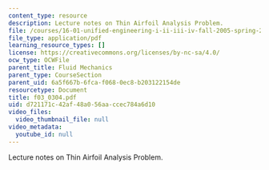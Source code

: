 ```yaml
---
content_type: resource
description: Lecture notes on Thin Airfoil Analysis Problem.
file: /courses/16-01-unified-engineering-i-ii-iii-iv-fall-2005-spring-2006/d721171c42af48a056aaccec784a6d10_f03_0304.pdf
file_type: application/pdf
learning_resource_types: []
license: https://creativecommons.org/licenses/by-nc-sa/4.0/
ocw_type: OCWFile
parent_title: Fluid Mechanics
parent_type: CourseSection
parent_uid: 6a5f667b-6fca-f068-0ec8-b203122154de
resourcetype: Document
title: f03_0304.pdf
uid: d721171c-42af-48a0-56aa-ccec784a6d10
video_files:
  video_thumbnail_file: null
video_metadata:
  youtube_id: null
---
```

Lecture notes on Thin Airfoil Analysis Problem.